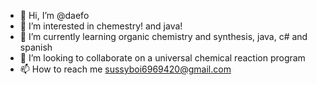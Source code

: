 - 👋 Hi, I’m @daefo
- 👀 I’m interested in chemestry! and java!
- 🌱 I’m currently learning organic chemistry and synthesis, java, c# and spanish
- 💞️ I’m looking to collaborate on a universal chemical reaction program
- 📫 How to reach me     sussyboi6969420@gmail.com

<!---
daefo/daefo is a ✨ special ✨ repository because its `README.md` (this file) appears on your GitHub profile.
You can click the Preview link to take a look at your changes.
--->
